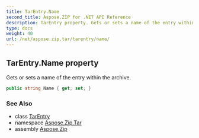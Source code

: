 ```yaml
---
title: TarEntry.Name
second_title: Aspose.ZIP for .NET API Reference
description: TarEntry property. Gets or sets a name of the entry within the archive
type: docs
weight: 40
url: /net/aspose.zip.tar/tarentry/name/
---
```

## TarEntry.Name property

Gets or sets a name of the entry within the archive.

```csharp
public string Name { get; set; }
```

### See Also

* class [TarEntry](../)
* namespace [Aspose.Zip.Tar](../../tarentry/)
* assembly [Aspose.Zip](../../../)


